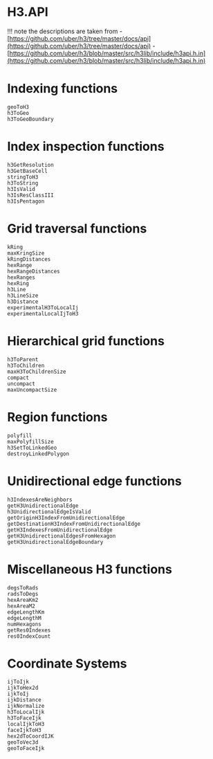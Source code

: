 # H3.API

!!! note
    the descriptions are taken from
    - [https://github.com/uber/h3/tree/master/docs/api](https://github.com/uber/h3/tree/master/docs/api)
    - [https://github.com/uber/h3/blob/master/src/h3lib/include/h3api.h.in](https://github.com/uber/h3/blob/master/src/h3lib/include/h3api.h.in)

# Indexing functions
```@docs
geoToH3
h3ToGeo
h3ToGeoBoundary
```

# Index inspection functions
```@docs
h3GetResolution
h3GetBaseCell
stringToH3
h3ToString
h3IsValid
h3IsResClassIII
h3IsPentagon
```

# Grid traversal functions
```@docs
kRing
maxKringSize
kRingDistances
hexRange
hexRangeDistances
hexRanges
hexRing
h3Line
h3LineSize
h3Distance
experimentalH3ToLocalIj
experimentalLocalIjToH3
```

# Hierarchical grid functions
```@docs
h3ToParent
h3ToChildren
maxH3ToChildrenSize
compact
uncompact
maxUncompactSize
```

# Region functions
```@docs
polyfill
maxPolyfillSize
h3SetToLinkedGeo
destroyLinkedPolygon
```

# Unidirectional edge functions
```@docs
h3IndexesAreNeighbors
getH3UnidirectionalEdge
h3UnidirectionalEdgeIsValid
getOriginH3IndexFromUnidirectionalEdge
getDestinationH3IndexFromUnidirectionalEdge
getH3IndexesFromUnidirectionalEdge
getH3UnidirectionalEdgesFromHexagon
getH3UnidirectionalEdgeBoundary
```

# Miscellaneous H3 functions
```@docs
degsToRads
radsToDegs
hexAreaKm2
hexAreaM2
edgeLengthKm
edgeLengthM
numHexagons
getRes0Indexes
res0IndexCount
```

# Coordinate Systems
```@docs
ijToIjk
ijkToHex2d
ijkToIj
ijkDistance
ijkNormalize
h3ToLocalIjk
h3ToFaceIjk
localIjkToH3
faceIjkToH3
hex2dToCoordIJK
geoToVec3d
geoToFaceIjk
```
